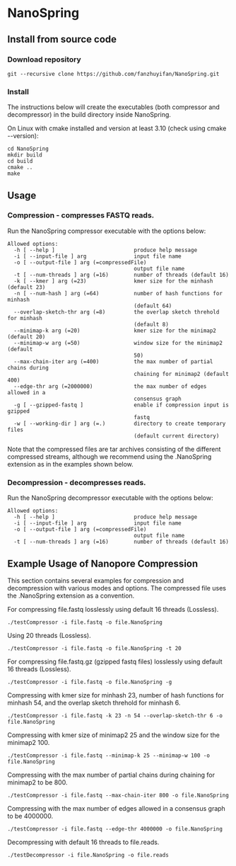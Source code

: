 # NanoSpring

## Install from source code

### Download repository

```
git --recursive clone https://github.com/fanzhuyifan/NanoSpring.git
```

### Install
The instructions below will create the executables (both compressor and decompressor) in the build directory inside NanoSpring.

On Linux with cmake installed and version at least 3.10 (check using cmake --version):
```
cd NanoSpring
mkdir build
cd build
cmake ..
make
```
## Usage
### Compression - compresses FASTQ reads. 

Run the NanoSpring compressor executable with the options below:
```
Allowed options:
  -h [ --help ]                         produce help message
  -i [ --input-file ] arg               input file name
  -o [ --output-file ] arg (=compressedFile)
                                        output file name
  -t [ --num-threads ] arg (=16)        number of threads (default 16)
  -k [ --kmer ] arg (=23)               kmer size for the minhash (default 23)
  -n [ --num-hash ] arg (=64)           number of hash functions for minhash
                                        (default 64)
  --overlap-sketch-thr arg (=8)         the overlap sketch threhold for minhash
                                        (default 8)
  --minimap-k arg (=20)                 kmer size for the minimap2 (default 20)
  --minimap-w arg (=50)                 window size for the minimap2 (default
                                        50)
  --max-chain-iter arg (=400)           the max number of partial chains during
                                        chaining for minimap2 (default 400)
  --edge-thr arg (=2000000)             the max number of edges allowed in a
                                        consensus graph
  -g [ --gzipped-fastq ]                enable if compression input is gzipped
                                        fastq
  -w [ --working-dir ] arg (=.)         directory to create temporary files
                                        (default current directory)
```
Note that the compressed files are tar archives consisting of the different compressed streams, although we recommend using the .NanoSpring extension as in the examples shown below.

### Decompression -  decompresses reads. 

Run the NanoSpring decompressor executable with the options below:
```
Allowed options:
  -h [ --help ]                         produce help message
  -i [ --input-file ] arg               input file name
  -o [ --output-file ] arg (=compressedFile)
                                        output file name
  -t [ --num-threads ] arg (=16)        number of threads (default 16)
```

## Example Usage of Nanopore Compression
This section contains several examples for compression and decompression with various modes and options. The compressed file uses the .NanoSpring extension as a convention.

For compressing file.fastq losslessly using default 16 threads (Lossless).
```
./testCompressor -i file.fastq -o file.NanoSpring
```
Using 20 threads (Lossless).
```
./testCompressor -i file.fastq -o file.NanoSpring -t 20
```
For compressing file.fastq.gz (gzipped fastq files) losslessly using default 16 threads (Lossless).
```
./testCompressor -i file.fastq -o file.NanoSpring -g 
```
Compressing with kmer size for minhash 23, number of hash functions for minhash 54, and the overlap sketch threhold for minhash 6.
```
./testCompressor -i file.fastq -k 23 -n 54 --overlap-sketch-thr 6 -o file.NanoSpring 
```
Compressing with kmer size of minimap2 25 and the window size for the minimap2 100.
```
./testCompressor -i file.fastq --minimap-k 25 --minimap-w 100 -o file.NanoSpring
```
Compressing with the max number of partial chains during chaining for minimap2 to be 800.
```
./testCompressor -i file.fastq --max-chain-iter 800 -o file.NanoSpring  
```
Compressing with the max number of edges allowed in a consensus graph to be 4000000.
```
./testCompressor -i file.fastq --edge-thr 4000000 -o file.NanoSpring  
```
Decompressing with default 16 threads to file.reads.
```
./testDecompressor -i file.NanoSpring -o file.reads
```

